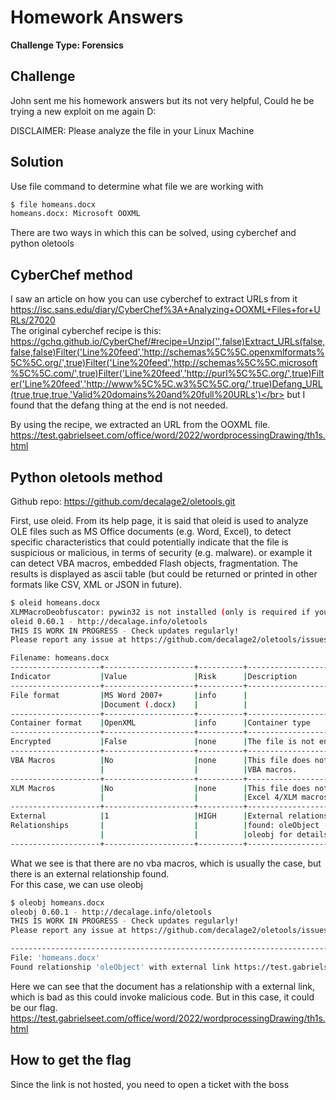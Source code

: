# Homework Answers

**Challenge Type: Forensics**  


## Challenge
John sent me his homework answers but its not very helpful, Could he be trying a new exploit on me again D:

DISCLAIMER: Please analyze the file in your Linux Machine

## Solution
Use file command to determine what file we are working with
```bash
$ file homeans.docx
homeans.docx: Microsoft OOXML
```
There are two ways in which this can be solved, using cyberchef and python oletools

## CyberChef method

I saw an article on how you can use cyberchef to extract URLs from it</br>
https://isc.sans.edu/diary/CyberChef%3A+Analyzing+OOXML+Files+for+URLs/27020</br>
The original cyberchef recipe is this: </br>
https://gchq.github.io/CyberChef/#recipe=Unzip('',false)Extract_URLs(false,false,false)Filter('Line%20feed','http://schemas%5C%5C.openxmlformats%5C%5C.org/',true)Filter('Line%20feed','http://schemas%5C%5C.microsoft%5C%5C.com/',true)Filter('Line%20feed','http://purl%5C%5C.org/',true)Filter('Line%20feed','http://www%5C%5C.w3%5C%5C.org/',true)Defang_URL(true,true,true,'Valid%20domains%20and%20full%20URLs')</br>
but I found that the defang thing at the end is not needed.

By using the recipe, we extracted an URL from the OOXML file. </br>
https://test.gabrielseet.com/office/word/2022/wordprocessingDrawing/th1s.html


## Python oletools method
Github repo: https://github.com/decalage2/oletools.git </br>

First, use oleid. From its help page, it is said that oleid is used to analyze OLE files such as MS Office documents (e.g. Word, Excel), to detect specific characteristics that could potentially indicate that the file is suspicious or malicious, in terms of security (e.g. malware). or example it can detect VBA macros, embedded Flash objects, fragmentation. The results is displayed as ascii table (but could be returned or printed in other formats like CSV, XML or JSON
in future).
```bash
$ oleid homeans.docx 
XLMMacroDeobfuscator: pywin32 is not installed (only is required if you want to use MS Excel)
oleid 0.60.1 - http://decalage.info/oletools
THIS IS WORK IN PROGRESS - Check updates regularly!
Please report any issue at https://github.com/decalage2/oletools/issues

Filename: homeans.docx
--------------------+--------------------+----------+--------------------------
Indicator           |Value               |Risk      |Description               
--------------------+--------------------+----------+--------------------------
File format         |MS Word 2007+       |info      |                          
                    |Document (.docx)    |          |                          
--------------------+--------------------+----------+--------------------------
Container format    |OpenXML             |info      |Container type            
--------------------+--------------------+----------+--------------------------
Encrypted           |False               |none      |The file is not encrypted 
--------------------+--------------------+----------+--------------------------
VBA Macros          |No                  |none      |This file does not contain
                    |                    |          |VBA macros.               
--------------------+--------------------+----------+--------------------------
XLM Macros          |No                  |none      |This file does not contain
                    |                    |          |Excel 4/XLM macros.       
--------------------+--------------------+----------+--------------------------
External            |1                   |HIGH      |External relationships    
Relationships       |                    |          |found: oleObject - use    
                    |                    |          |oleobj for details        
--------------------+--------------------+----------+--------------------------

```
What we see is that there are no vba macros, which is usually the case, but there is an external relationship found. </br>
For this case, we can use oleobj

```bash
$ oleobj homeans.docx
oleobj 0.60.1 - http://decalage.info/oletools
THIS IS WORK IN PROGRESS - Check updates regularly!
Please report any issue at https://github.com/decalage2/oletools/issues

-------------------------------------------------------------------------------
File: 'homeans.docx'
Found relationship 'oleObject' with external link https://test.gabrielseet.com/office/word/2022/wordprocessingDrawing/th1s.html!
```
Here we can see that the document has a relationship with a external link, which is bad as this could invoke malicious code. But in this case, it could be our flag. </br>
https://test.gabrielseet.com/office/word/2022/wordprocessingDrawing/th1s.html </br>

## How to get the flag
Since the link is not hosted, you need to open a ticket with the boss</br>
